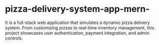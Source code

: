 # pizza-delivery-system-app-mern-
It is a full-stack web application that simulates a dynamic pizza delivery system. From customizing pizzas to real-time inventory management, this project showcases user authentication, payment integration, and admin controls.
